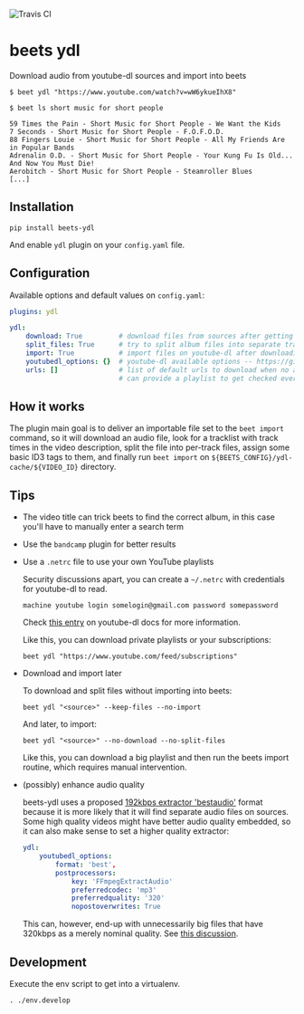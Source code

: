 ![Travis CI](https://api.travis-ci.org/vmassuchetto/beets-ydl.svg?branch=master)

# beets ydl

Download audio from youtube-dl sources and import into beets

    $ beet ydl "https://www.youtube.com/watch?v=wW6ykueIhX8"

    $ beet ls short music for short people

    59 Times the Pain - Short Music for Short People - We Want the Kids
    7 Seconds - Short Music for Short People - F.O.F.O.D.
    88 Fingers Louie - Short Music for Short People - All My Friends Are in Popular Bands
    Adrenalin O.D. - Short Music for Short People - Your Kung Fu Is Old... And Now You Must Die!
    Aerobitch - Short Music for Short People - Steamroller Blues
    [...]

## Installation

    pip install beets-ydl

And enable `ydl` plugin on your `config.yaml` file.

## Configuration

Available options and default values on `config.yaml`:

```yml
plugins: ydl

ydl:
    download: True         # download files from sources after getting information,
    split_files: True      # try to split album files into separate tracks,
    import: True           # import files on youtube-dl after downloading and splitting,
    youtubedl_options: {}  # youtube-dl available options -- https://git.io/fN0c7
    urls: []               # list of default urls to download when no arguments are provided, you
                           # can provide a playlist to get checked every time
```

## How it works

The plugin main goal is to deliver an importable file set to the `beet import`
command, so it will download an audio file, look for a tracklist with track
times in the video description, split the file into per-track files, assign
some basic ID3 tags to them, and finally run `beet import` on
`${BEETS_CONFIG}/ydl-cache/${VIDEO_ID}` directory.

## Tips

- The video title can trick beets to find the correct album, in this case you'll
  have to manually enter a search term

- Use the `bandcamp` plugin for better results

- Use a `.netrc` file to use your own YouTube playlists

  Security discussions apart, you can create a `~/.netrc` with credentials for
  youtube-dl to read.

      machine youtube login somelogin@gmail.com password somepassword

  Check [this entry](https://git.io/fN2TD) on youtube-dl docs for more
  information.

  Like this, you can download private playlists or your subscriptions:

      beet ydl "https://www.youtube.com/feed/subscriptions"

- Download and import later

  To download and split files without importing into beets:

      beet ydl "<source>" --keep-files --no-import

  And later, to import:

      beet ydl "<source>" --no-download --no-split-files

  Like this, you can download a big playlist and then run the beets import
  routine, which requires manual intervention.

- (possibly) enhance audio quality

  beets-ydl uses a proposed [192kbps extractor 'bestaudio'](https://git.io/fN2mJ)
  format because it is more likely that it will find separate audio files on
  sources. Some high quality videos might have better audio quality embedded, so
  it can also make sense to set a higher quality extractor:

  ```yaml
  ydl:
      youtubedl_options:
          format: 'best',
          postprocessors:
              key: 'FFmpegExtractAudio'
              preferredcodec: 'mp3'
              preferredquality: '320'
              nopostoverwrites: True
  ```

  This can, however, end-up with unnecessarily big files that have 320kbps as a
  merely nominal quality. See [this discussion](https://askubuntu.com/q/634584).

## Development

Execute the env script to get into a virtualenv.

    . ./env.develop
